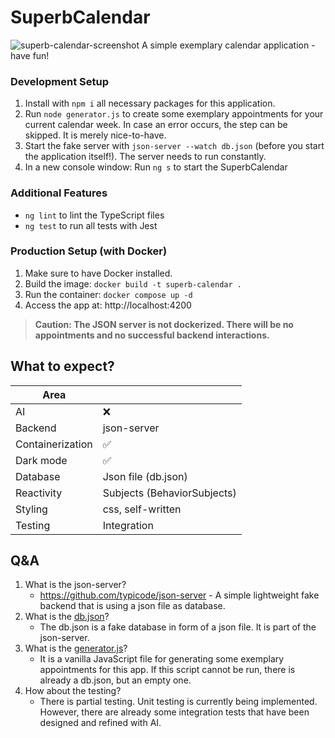 # SuperbCalendar
![superb-calendar-screenshot](https://github.com/user-attachments/assets/e741daed-c2ff-4f88-894b-f990c1f82473)
A simple exemplary calendar application - have fun!

### Development Setup

1. Install with `npm i` all necessary packages for this application.
2. Run `node generator.js` to create some exemplary appointments for your current calendar week. In case an error occurs, the step can be skipped. It is merely nice-to-have.
3. Start the fake server with `json-server --watch db.json` (before you start the application itself!). The server needs to run constantly.
4. In a new console window: Run `ng s` to start the SuperbCalendar

### Additional Features

- `ng lint` to lint the TypeScript files
- `ng test` to run all tests with Jest 

### Production Setup (with Docker)
1. Make sure to have Docker installed.
2. Build the image: `docker build -t superb-calendar .`
3. Run the container: `docker compose up -d`
4. Access the app at: http://localhost:4200

> **Caution: The JSON server is not dockerized. There will be no appointments and no successful backend interactions.**

## What to expect?

| Area             |                             |
|------------------|-----------------------------|
| AI               | ❌                           | 
| Backend          | json-server                 | 
| Containerization | ✅                           | 
| Dark mode        | ✅                           |
| Database         | Json file (db.json)         |
| Reactivity       | Subjects (BehaviorSubjects) |
| Styling          | css, self-written           |
| Testing          | Integration                 |

## Q&A

1. What is the json-server?
   - https://github.com/typicode/json-server - A simple lightweight fake backend that is using a json file as database.
2. What is the [db.json](db.json)?
   - The db.json is a fake database in form of a json file. It is part of the json-server.
3. What is the [generator.js](generator.js)?
   - It is a vanilla JavaScript file for generating some exemplary appointments for this app. If this script cannot be run, there is already a db.json, but an empty one.
4. How about the testing?
   - There is partial testing. Unit testing is currently being implemented. However, there are already some integration tests that have been designed and refined with AI.
